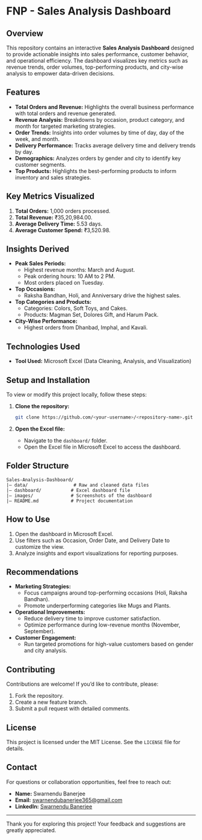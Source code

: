 # FNP - Sales Analysis Dashboard

## Overview
This repository contains an interactive **Sales Analysis Dashboard** designed to provide actionable insights into sales performance, customer behavior, and operational efficiency. The dashboard visualizes key metrics such as revenue trends, order volumes, top-performing products, and city-wise analysis to empower data-driven decisions.

## Features
- **Total Orders and Revenue:** Highlights the overall business performance with total orders and revenue generated.
- **Revenue Analysis:** Breakdowns by occasion, product category, and month for targeted marketing strategies.
- **Order Trends:** Insights into order volumes by time of day, day of the week, and month.
- **Delivery Performance:** Tracks average delivery time and delivery trends by day.
- **Demographics:** Analyzes orders by gender and city to identify key customer segments.
- **Top Products:** Highlights the best-performing products to inform inventory and sales strategies.

## Key Metrics Visualized
1. **Total Orders:** 1,000 orders processed.
2. **Total Revenue:** ₹35,20,984.00.
3. **Average Delivery Time:** 5.53 days.
4. **Average Customer Spend:** ₹3,520.98.

## Insights Derived
- **Peak Sales Periods:**
  - Highest revenue months: March and August.
  - Peak ordering hours: 10 AM to 2 PM.
  - Most orders placed on Tuesday.
- **Top Occasions:**
  - Raksha Bandhan, Holi, and Anniversary drive the highest sales.
- **Top Categories and Products:**
  - Categories: Colors, Soft Toys, and Cakes.
  - Products: Magman Set, Dolores Gift, and Harum Pack.
- **City-Wise Performance:**
  - Highest orders from Dhanbad, Imphal, and Kavali.

## Technologies Used
- **Tool Used:** Microsoft Excel (Data Cleaning, Analysis, and Visualization)

## Setup and Installation
To view or modify this project locally, follow these steps:

1. **Clone the repository:**
   ```bash
   git clone https://github.com/<your-username>/<repository-name>.git
   ```

2. **Open the Excel file:**
   - Navigate to the `dashboard/` folder.
   - Open the Excel file in Microsoft Excel to access the dashboard.

## Folder Structure
```
Sales-Analysis-Dashboard/
|— data/                 # Raw and cleaned data files
|— dashboard/           # Excel dashboard file
|— images/              # Screenshots of the dashboard
|— README.md            # Project documentation
```

## How to Use
1. Open the dashboard in Microsoft Excel.
2. Use filters such as Occasion, Order Date, and Delivery Date to customize the view.
3. Analyze insights and export visualizations for reporting purposes.

## Recommendations
- **Marketing Strategies:**
  - Focus campaigns around top-performing occasions (Holi, Raksha Bandhan).
  - Promote underperforming categories like Mugs and Plants.
- **Operational Improvements:**
  - Reduce delivery time to improve customer satisfaction.
  - Optimize performance during low-revenue months (November, September).
- **Customer Engagement:**
  - Run targeted promotions for high-value customers based on gender and city analysis.

## Contributing
Contributions are welcome! If you’d like to contribute, please:
1. Fork the repository.
2. Create a new feature branch.
3. Submit a pull request with detailed comments.

## License
This project is licensed under the MIT License. See the `LICENSE` file for details.

## Contact
For questions or collaboration opportunities, feel free to reach out:
- **Name:** Swarnendu Banerjee
- **Email:** swarnendubanerjee365@gmail.com
- **LinkedIn:** [Swarnendu Banerjee](https://www.linkedin.com/in/its-swarnendu-banerjee/)

---

Thank you for exploring this project! Your feedback and suggestions are greatly appreciated.
